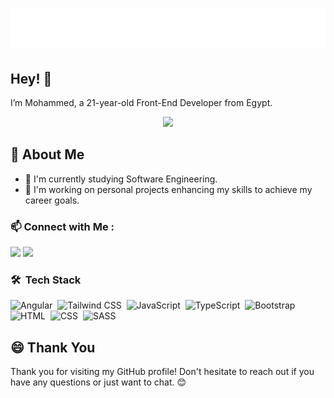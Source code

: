 <h1 align="center">
  <img src="https://github.com/MohammedHassanSalat/MohammedHassanSalat/blob/main/name.svg" alt="Mohammed Hassan" />
</h1>


## Hey! 👋
I’m Mohammed, a 21-year-old Front-End Developer from Egypt.

<div id="header" align="center">
  <img src="https://media.giphy.com/media/M9gbBd9nbDrOTu1Mqx/giphy.gif" width="100"/>
</div>

## 💬 About Me

- 🌱 I'm currently studying Software Engineering.
- 💼 I'm working on personal projects enhancing my skills to achieve my career goals.



### 📫 Connect with Me :

<a href="https://www.linkedin.com/in/mohammed-hassan-588b9421b" target="_blank"><img src="https://img.shields.io/badge/-Linkedin-0077B5?style=for-the-badge&logo=Linkedin&logoColor=white"/></a>
<a href="https://t.me/medosalat" target="_blank"><img src="https://img.shields.io/badge/-Telegram-0077B5?style=for-the-badge&logo=Teegram&logoColor=white"/></a>



### 🛠 &nbsp;Tech Stack
![Angular](https://img.shields.io/badge/-Angular-05122A?style=flat&logo=angular&logoColor=FF0000)&nbsp;
![Tailwind CSS](https://img.shields.io/badge/-TailwindCSS-05122A?style=flat&logo=tailwindcss&logoColor=0EA5E9)&nbsp;
![JavaScript](https://img.shields.io/badge/-JavaScript-05122A?style=flat&logo=javascript)&nbsp;
![TypeScript](https://img.shields.io/badge/-TypeScript-05122A?style=flat&logo=typescript&logoColor=1572B6)&nbsp;
![Bootstrap](https://img.shields.io/badge/-Bootstrap-05122A?style=flat&logo=bootstrap&logoColor=563D7C)&nbsp;
![HTML](https://img.shields.io/badge/-HTML-05122A?style=flat&logo=HTML5)&nbsp;
![CSS](https://img.shields.io/badge/-CSS-05122A?style=flat&logo=CSS3&logoColor=1572B6)&nbsp;
![SASS](https://img.shields.io/badge/-SASS-05122A?style=flat&logo=SASS&logoColor=FF0000)&nbsp;



## 😄 Thank You

Thank you for visiting my GitHub profile! Don't hesitate to reach out if you have any questions or just want to chat. 😊
